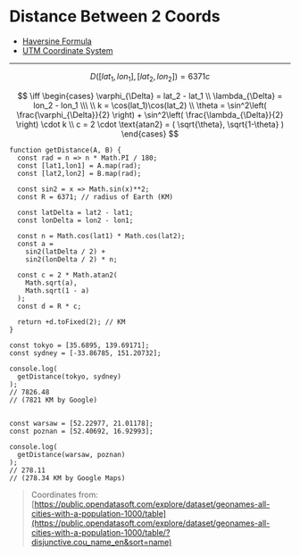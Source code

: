 # Distance Between 2 Coords

* [Haversine Formula](https://en.wikipedia.org/wiki/Haversine_formula)
* [UTM Coordinate System](https://en.wikipedia.org/wiki/Universal_Transverse_Mercator_coordinate_system)

---

$$
D([lat_1,lon_1],[lat_2,lon_2]) = 6371c
$$

$$
\iff
\begin{cases}
\varphi_{\Delta} = lat_2 - lat_1
\\
\lambda_{\Delta} = lon_2 - lon_1
\\\ \\
k = \cos(lat_1)\cos(lat_2)
\\
\theta = \sin^2\left(
 \frac{\varphi_{\Delta}}{2}
\right) +
\sin^2\left(
 \frac{\lambda_{\Delta}}{2}
\right) \cdot k
\\
c = 2 \cdot \text{atan2} = (
 \sqrt{\theta},
 \sqrt{1-\theta}
)
\end{cases}
$$

```
function getDistance(A, B) {
  const rad = n => n * Math.PI / 180;
  const [lat1,lon1] = A.map(rad);
  const [lat2,lon2] = B.map(rad);
  
  const sin2 = x => Math.sin(x)**2;
  const R = 6371; // radius of Earth (KM)

  const latDelta = lat2 - lat1;
  const lonDelta = lon2 - lon1;

  const n = Math.cos(lat1) * Math.cos(lat2);
  const a =
    sin2(latDelta / 2) +
    sin2(lonDelta / 2) * n;

  const c = 2 * Math.atan2(
    Math.sqrt(a),
    Math.sqrt(1 - a)
  );
  const d = R * c;

  return +d.toFixed(2); // KM
}
```

```
const tokyo = [35.6895, 139.69171];
const sydney = [-33.86785, 151.20732];

console.log(
  getDistance(tokyo, sydney)
);
// 7826.48
// (7821 KM by Google)


const warsaw = [52.22977, 21.01178];
const poznan = [52.40692, 16.92993];

console.log(
  getDistance(warsaw, poznan)
);
// 278.11
// (278.34 KM by Google Maps)
```

> Coordinates from:
> [https://public.opendatasoft.com/explore/dataset/geonames-all-cities-with-a-population-1000/table](https://public.opendatasoft.com/explore/dataset/geonames-all-cities-with-a-population-1000/table/?disjunctive.cou_name_en&sort=name)
